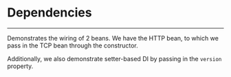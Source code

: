 # Dependencies
---

Demonstrates the wiring of 2 beans. We have the HTTP bean, to which we pass in the TCP bean through 
the constructor.

Additionally, we also demonstrate setter-based DI by passing in the `version` property.